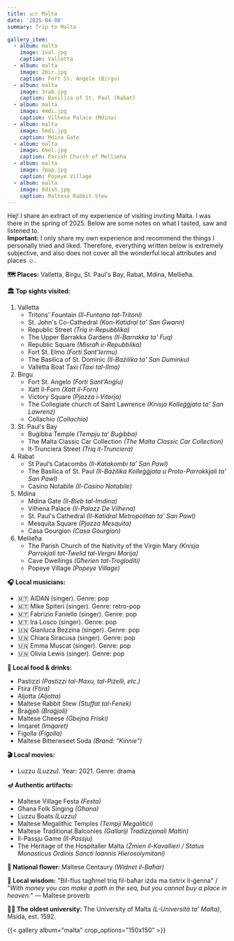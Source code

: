 ```yaml
---
title: 🇲🇹 Malta
date: '2025-04-08'
summary: Trip to Malta

gallery_item:
  - album: malta
    image: 1val.jpg
    caption: Valletta
  - album: malta
    image: 2bir.jpg
    caption: Fort St. Angelo (Birgu)
  - album: malta
    image: 3rab.jpg
    caption: Basilica of St. Paul (Rabat)
  - album: malta
    image: 4mdi.jpg
    caption: Vilhena Palace (Mdina)
  - album: malta
    image: 5mdi.jpg
    caption: Mdina Gate
  - album: malta
    image: 6mel.jpg
    caption: Parish Church of Mellieha
  - album: malta
    image: 7pap.jpg
    caption: Popeye Village
  - album: malta
    image: 8dish.jpg
    caption: Maltese Rabbit Stew
---
```

Hej! I share an extract of my experience of visiting inviting Malta. I was there in the spring of 2025. Below are some notes on what I tasted, saw and listened to.<br>
<b>Important:</b> I only share my own experience and recommend the things I personally tried and liked. Therefore, everything written below is extremely subjective, and also does not cover all the wonderful local attributes and places ☺️.

<b>🗺 Places:</b> Valletta, Birgu, St. Paul's Bay, Rabat, Mdina, Mellieħa.<br>

<b>🏛 Top sights visited: </b>
1. Valletta
    - Tritons' Fountain <i>(Il-Funtana tat-Tritoni)</i>
    - St. John's Co-Cathedral <i>(Kon-Katidral ta' San Ġwann)</i>
    - Republic Street <i>(Triq ir-Repubblika)</i>
    - The Upper Barrakka Gardens <i>(Il-Barrakka ta' Fuq)</i>
    - Republic Square <i>(Misraħ ir-Repubblika)</i>
    - Fort St. Elmo <i>(Forti Sant'Iermu)</i>
    - The Basilica of St. Dominic <i>(Il-Bażilika ta' San Duminku)</i>
    - Valletta Boat Taxi <i>(Taxi tal-Ilma)</i>
2. Birgu
    - Fort St. Angelo <i>(Forti Sant'Anġlu)</i>
    - Xatt il-Forn <i>(Xatt il-Forn)</i>
    - Victory Square <i>(Pjazza i-Vitorja)</i>
    - The Collegiate church of Saint Lawrence <i>(Knisja Kolleġġjata ta' San Lawrenz)</i>  
    - Collachio <i>(Collachio)</i> 
3. St. Paul's Bay
    - Buġibba Temple <i>(Tempju ta’ Buġibba)</i>
    - The Malta Classic Car Collection <i>(The Malta Classic Car Collection)</i>  
    - It-Trunciera Street <i>(Triq it-Trunciera)</i> 
4. Rabat
    - St Paul’s Catacombs <i>(Il-Katakombi ta’ San Pawl)</i>
    - The Basilica of St. Paul <i>(Il-Bażilika Kolleġġjata u Proto-Parrokkjali ta' San Pawl)</i>  
    - Casino Notabile <i>(Il-Casino Notabile)</i>
5. Mdina
    - Mdina Gate <i>(Il-Bieb tal-Imdina)</i>
    - Vilhena Palace <i>(Il-Palazz De Vilhena)</i>
    - St. Paul's Cathedral <i>(Il-Katidral Metropolitan ta' San Pawl)</i>
    - Mesquita Square <i>(Pjazza Mesquita)</i>
    - Casa Gourgion <i>(Casa Gourgion)</i>
6. Mellieħa
    - The Parish Church of the Nativity of the Virgin Mary <i>(Knisja Parrokjali tat-Twelid tal-Vergni Marija)</i>
    - Cave Dwellings <i>(Għerien tat-Trogloditi)</i>
    - Popeye Village <i>(Popeye Village)</i>
    

<b>🎧 Local musicians: </b>
- 🇲🇹 AIDAN (singer). Genre: pop
- 🇲🇹 Mike Spiteri (singer). Genre: retro-pop
- 🇲🇹 Fabrizio Faniello (singer). Genre: pop
- 🇲🇹 Ira Losco (singer). Genre: pop
- 🇺🇳 Gianluca Bezzina (singer). Genre: pop
- 🇺🇳 Chiara Siracusa (singer). Genre: pop
- 🇺🇳 Emma Muscat (singer). Genre: pop
- 🇺🇳 Olivia Lewis (singer). Genre: pop


<b>🥘 Local food & drinks: </b>
- Pastizzi <i>(Pastizzi tal-Ħaxu, tal-Piżelli, etc.)</i>
- Ftira <i>(Ftira)</i>
- Aljotta <i>(Aljotta)</i>
- Maltese Rabbit Stew <i>(Stuffat tal-Fenek)</i>
- Braġjoli <i>(Braġjoli)</i>
- Maltese Cheese <i>(Ġbejna Friski)</i>
- Imqaret <i>(Imqaret)</i>
- Figolla <i>(Figolla)</i>
- Maltese Bitterwseet Soda <i>(Brand: "Kinnie")</i>


<b>🎬 Local movies:</b>
- Luzzu <i>(Luzzu)</i>. Year: 2021. Genre: drama


<b>🪔 Authentic artifacts:</b>
- Maltese Village Festa <i>(Festa)</i>
- Għana Folk Singing <i>(Għana)</i>
- Luzzu Boats <i>(Luzzu)</i>
- Maltese Megalithic Temples <i>(Tempji Megalitiċi)</i>
- Maltese Traditional Balconies <i>(Gallariji Tradizzjonali Maltin)</i>
- Il-Passju Game <i>(Il-Passju)</i>
- The Heritage of the Hospitaller Malta <i>(Żmien il-Kavallieri / Status Monasticus Ordinis Sancti Ioannis Hierosolymitani)</i>


<b>💐 National flower: </b> Maltese Centaury <i>(Widnet il-Baħar)</i>


<b>🦉 Local wisdom:</b> "Bil-flus tagħmel triq fil-baħar iżda ma tixtrix il-ġenna" / "<i>With money you can make a path in the sea, but you cannot buy a place in heaven.</i>" — Maltese proverb


<b>👨‍🎓 The oldest university:</b> The University of Malta <i>(L-Università ta' Malta)</i>, Msida, est. 1592.  


{{< gallery album="malta" crop_options="150x150" >}}
   

